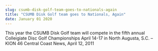 ```yaml
---
slug: csumb-disk-golf-team-goes-to-nationals-again
title: "CSUMB Disk Golf team goes to Nationals, Again"
date: January 01 2020
---
```


<p>This year the CSUMB Disk Golf team will compete in the fifth annual Colleigiate Disc Golf Championships April 14-17 in North Augusta, S.C. – KION 46 Central Coast News, April 12, 2011
</p>
